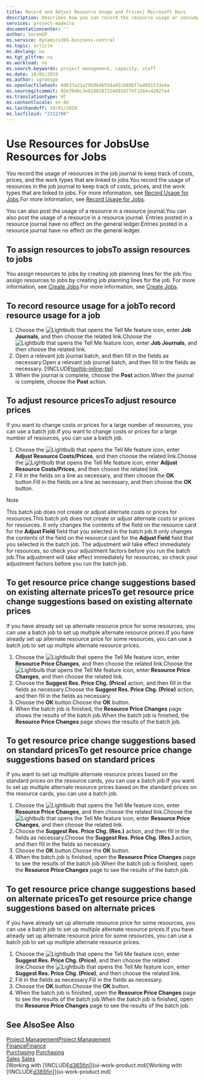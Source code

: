 ```yaml
---
title: Record and Adjust Resource Usage and Prices| Microsoft Docs
description: Describes how you can record the resource usage or consumption associated with a job, to keep track and manage costs, prices, and work types.
services: project-madeira
documentationcenter: ''
author: SorenGP
ms.service: dynamics365-business-central
ms.topic: article
ms.devlang: na
ms.tgt_pltfrm: na
ms.workload: na
ms.search.keywords: project management, capacity, staff
ms.date: 10/01/2019
ms.author: sgroespe
ms.openlocfilehash: 8d637a21a795db46554a45c688bf7ad081533e4a
ms.sourcegitcommit: 02e704bc3e01d62072144919774f1244c42827e4
ms.translationtype: HT
ms.contentlocale: en-AU
ms.lasthandoff: 10/01/2019
ms.locfileid: "2312708"
---
```

# <a name="use-resources-for-jobs"></a><span data-ttu-id="65cf7-103">Use Resources for Jobs</span><span class="sxs-lookup"><span data-stu-id="65cf7-103">Use Resources for Jobs</span></span>
<span data-ttu-id="65cf7-104">You record the usage of resources in the job journal to keep track of costs, prices, and the work types that are linked to jobs.</span><span class="sxs-lookup"><span data-stu-id="65cf7-104">You record the usage of resources in the job journal to keep track of costs, prices, and the work types that are linked to jobs.</span></span> <span data-ttu-id="65cf7-105">For more information, see [Record Usage for Jobs](projects-how-record-job-usage.md).</span><span class="sxs-lookup"><span data-stu-id="65cf7-105">For more information, see [Record Usage for Jobs](projects-how-record-job-usage.md).</span></span>

<span data-ttu-id="65cf7-106">You can also post the usage of a resource in a resource journal.</span><span class="sxs-lookup"><span data-stu-id="65cf7-106">You can also post the usage of a resource in a resource journal.</span></span> <span data-ttu-id="65cf7-107">Entries posted in a resource journal have no effect on the general ledger.</span><span class="sxs-lookup"><span data-stu-id="65cf7-107">Entries posted in a resource journal have no effect on the general ledger.</span></span>

## <a name="to-assign-resources-to-jobs"></a><span data-ttu-id="65cf7-108">To assign resources to jobs</span><span class="sxs-lookup"><span data-stu-id="65cf7-108">To assign resources to jobs</span></span>
<span data-ttu-id="65cf7-109">You assign resources to jobs by creating job planning lines for the job.</span><span class="sxs-lookup"><span data-stu-id="65cf7-109">You assign resources to jobs by creating job planning lines for the job.</span></span> <span data-ttu-id="65cf7-110">For more information, see [Create Jobs](projects-how-create-jobs.md).</span><span class="sxs-lookup"><span data-stu-id="65cf7-110">For more information, see [Create Jobs](projects-how-create-jobs.md).</span></span>

## <a name="to-record-resource-usage-for-a-job"></a><span data-ttu-id="65cf7-111">To record resource usage for a job</span><span class="sxs-lookup"><span data-stu-id="65cf7-111">To record resource usage for a job</span></span>
1. <span data-ttu-id="65cf7-112">Choose the ![Lightbulb that opens the Tell Me feature](media/ui-search/search_small.png "Tell me what you want to do") icon, enter **Job Journals**, and then choose the related link.</span><span class="sxs-lookup"><span data-stu-id="65cf7-112">Choose the ![Lightbulb that opens the Tell Me feature](media/ui-search/search_small.png "Tell me what you want to do") icon, enter **Job Journals**, and then choose the related link.</span></span>
2. <span data-ttu-id="65cf7-113">Open a relevant job journal batch, and then fill in the fields as necessary.</span><span class="sxs-lookup"><span data-stu-id="65cf7-113">Open a relevant job journal batch, and then fill in the fields as necessary.</span></span> [!INCLUDE[tooltip-inline-tip](includes/tooltip-inline-tip_md.md)]
3. <span data-ttu-id="65cf7-114">When the journal is complete, choose the **Post** action.</span><span class="sxs-lookup"><span data-stu-id="65cf7-114">When the journal is complete, choose the **Post** action.</span></span>

## <a name="to-adjust-resource-prices"></a><span data-ttu-id="65cf7-115">To adjust resource prices</span><span class="sxs-lookup"><span data-stu-id="65cf7-115">To adjust resource prices</span></span>
<span data-ttu-id="65cf7-116">If you want to change costs or prices for a large number of resources, you can use a batch job.</span><span class="sxs-lookup"><span data-stu-id="65cf7-116">If you want to change costs or prices for a large number of resources, you can use a batch job.</span></span>  

1. <span data-ttu-id="65cf7-117">Choose the ![Lightbulb that opens the Tell Me feature](media/ui-search/search_small.png "Tell me what you want to do") icon, enter **Adjust Resource Costs/Prices**, and then choose the related link.</span><span class="sxs-lookup"><span data-stu-id="65cf7-117">Choose the ![Lightbulb that opens the Tell Me feature](media/ui-search/search_small.png "Tell me what you want to do") icon, enter **Adjust Resource Costs/Prices**, and then choose the related link.</span></span>
2. <span data-ttu-id="65cf7-118">Fill in the fields on a line as necessary, and then choose the **OK** button.</span><span class="sxs-lookup"><span data-stu-id="65cf7-118">Fill in the fields on a line as necessary, and then choose the **OK** button.</span></span>

> [!NOTE]  
>   <span data-ttu-id="65cf7-119">This batch job does not create or adjust alternate costs or prices for resources.</span><span class="sxs-lookup"><span data-stu-id="65cf7-119">This batch job does not create or adjust alternate costs or prices for resources.</span></span> <span data-ttu-id="65cf7-120">It only changes the contents of the field on the resource card for the **Adjust Field** field that you selected in the batch job.</span><span class="sxs-lookup"><span data-stu-id="65cf7-120">It only changes the contents of the field on the resource card for the **Adjust Field** field that you selected in the batch job.</span></span> <span data-ttu-id="65cf7-121">The adjustment will take effect immediately for resources, so check your adjustment factors before you run the batch job.</span><span class="sxs-lookup"><span data-stu-id="65cf7-121">The adjustment will take effect immediately for resources, so check your adjustment factors before you run the batch job.</span></span>

## <a name="to-get-resource-price-change-suggestions-based-on-existing-alternate-prices"></a><span data-ttu-id="65cf7-122">To get resource price change suggestions based on existing alternate prices</span><span class="sxs-lookup"><span data-stu-id="65cf7-122">To get resource price change suggestions based on existing alternate prices</span></span>
<span data-ttu-id="65cf7-123">If you have already set up alternate resource price for some resources, you can use a batch job to set up multiple alternate resource prices.</span><span class="sxs-lookup"><span data-stu-id="65cf7-123">If you have already set up alternate resource price for some resources, you can use a batch job to set up multiple alternate resource prices.</span></span>

1. <span data-ttu-id="65cf7-124">Choose the ![Lightbulb that opens the Tell Me feature](media/ui-search/search_small.png "Tell me what you want to do") icon, enter **Resource Price Changes**, and then choose the related link.</span><span class="sxs-lookup"><span data-stu-id="65cf7-124">Choose the ![Lightbulb that opens the Tell Me feature](media/ui-search/search_small.png "Tell me what you want to do") icon, enter **Resource Price Changes**, and then choose the related link.</span></span>
2. <span data-ttu-id="65cf7-125">Choose the **Suggest Res. Price Chg. (Price)** action, and then fill in the fields as necessary.</span><span class="sxs-lookup"><span data-stu-id="65cf7-125">Choose the **Suggest Res. Price Chg. (Price)** action, and then fill in the fields as necessary.</span></span>
3. <span data-ttu-id="65cf7-126">Choose the **OK** button.</span><span class="sxs-lookup"><span data-stu-id="65cf7-126">Choose the **OK** button.</span></span>  
4. <span data-ttu-id="65cf7-127">When the batch job is finished, the **Resource Price Changes** page shows the results of the batch job.</span><span class="sxs-lookup"><span data-stu-id="65cf7-127">When the batch job is finished, the **Resource Price Changes** page shows the results of the batch job.</span></span>

## <a name="to-get-resource-price-change-suggestions-based-on-standard-prices"></a><span data-ttu-id="65cf7-128">To get resource price change suggestions based on standard prices</span><span class="sxs-lookup"><span data-stu-id="65cf7-128">To get resource price change suggestions based on standard prices</span></span>
<span data-ttu-id="65cf7-129">If you want to set up multiple alternate resource prices based on the standard prices on the resource cards, you can use a batch job.</span><span class="sxs-lookup"><span data-stu-id="65cf7-129">If you want to set up multiple alternate resource prices based on the standard prices on the resource cards, you can use a batch job.</span></span>  

1. <span data-ttu-id="65cf7-130">Choose the ![Lightbulb that opens the Tell Me feature](media/ui-search/search_small.png "Tell me what you want to do") icon, enter **Resource Price Changes**, and then choose the related link.</span><span class="sxs-lookup"><span data-stu-id="65cf7-130">Choose the ![Lightbulb that opens the Tell Me feature](media/ui-search/search_small.png "Tell me what you want to do") icon, enter **Resource Price Changes**, and then choose the related link.</span></span>
2. <span data-ttu-id="65cf7-131">Choose the **Suggest Res. Price Chg. (Res.)** action, and then fill in the fields as necessary.</span><span class="sxs-lookup"><span data-stu-id="65cf7-131">Choose the **Suggest Res. Price Chg. (Res.)** action, and then fill in the fields as necessary.</span></span>  
3. <span data-ttu-id="65cf7-132">Choose the **OK** button.</span><span class="sxs-lookup"><span data-stu-id="65cf7-132">Choose the **OK** button.</span></span>  
4. <span data-ttu-id="65cf7-133">When the batch job is finished, open the **Resource Price Changes** page to see the results of the batch job.</span><span class="sxs-lookup"><span data-stu-id="65cf7-133">When the batch job is finished, open the **Resource Price Changes** page to see the results of the batch job.</span></span>

## <a name="to-get-resource-price-change-suggestions-based-on-alternate-prices"></a><span data-ttu-id="65cf7-134">To get resource price change suggestions based on alternate prices</span><span class="sxs-lookup"><span data-stu-id="65cf7-134">To get resource price change suggestions based on alternate prices</span></span>
<span data-ttu-id="65cf7-135">If you have already set up alternate resource price for some resources, you can use a batch job to set up multiple alternate resource prices.</span><span class="sxs-lookup"><span data-stu-id="65cf7-135">If you have already set up alternate resource price for some resources, you can use a batch job to set up multiple alternate resource prices.</span></span>

1. <span data-ttu-id="65cf7-136">Choose the ![Lightbulb that opens the Tell Me feature](media/ui-search/search_small.png "Tell me what you want to do") icon, enter **Suggest Res. Price Chg. (Price)**, and then choose the related link.</span><span class="sxs-lookup"><span data-stu-id="65cf7-136">Choose the ![Lightbulb that opens the Tell Me feature](media/ui-search/search_small.png "Tell me what you want to do") icon, enter **Suggest Res. Price Chg. (Price)**, and then choose the related link.</span></span>  
2. <span data-ttu-id="65cf7-137">Fill in the fields as necessary.</span><span class="sxs-lookup"><span data-stu-id="65cf7-137">Fill in the fields as necessary.</span></span>
3. <span data-ttu-id="65cf7-138">Choose the **OK** button.</span><span class="sxs-lookup"><span data-stu-id="65cf7-138">Choose the **OK** button.</span></span>  
4. <span data-ttu-id="65cf7-139">When the batch job is finished, open the **Resource Price Changes** page to see the results of the batch job.</span><span class="sxs-lookup"><span data-stu-id="65cf7-139">When the batch job is finished, open the **Resource Price Changes** page to see the results of the batch job.</span></span>

## <a name="see-also"></a><span data-ttu-id="65cf7-140">See Also</span><span class="sxs-lookup"><span data-stu-id="65cf7-140">See Also</span></span>
[<span data-ttu-id="65cf7-141">Project Management</span><span class="sxs-lookup"><span data-stu-id="65cf7-141">Project Management</span></span>](projects-manage-projects.md)  
[<span data-ttu-id="65cf7-142">Finance</span><span class="sxs-lookup"><span data-stu-id="65cf7-142">Finance</span></span>](finance.md)  
<span data-ttu-id="65cf7-143">[Purchasing](purchasing-manage-purchasing.md)       </span><span class="sxs-lookup"><span data-stu-id="65cf7-143">[Purchasing](purchasing-manage-purchasing.md)       </span></span>  
<span data-ttu-id="65cf7-144">[Sales](sales-manage-sales.md)   </span><span class="sxs-lookup"><span data-stu-id="65cf7-144">[Sales](sales-manage-sales.md)   </span></span>  
<span data-ttu-id="65cf7-145">[Working with [!INCLUDE[d365fin](includes/d365fin_md.md)]](ui-work-product.md)</span><span class="sxs-lookup"><span data-stu-id="65cf7-145">[Working with [!INCLUDE[d365fin](includes/d365fin_md.md)]](ui-work-product.md)</span></span>  

